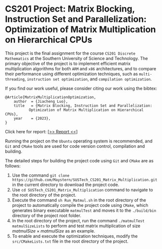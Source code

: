 # CS201 Project: Matrix Blocking, Instruction Set and Parallelization: Optimization of Matrix Multiplication on Hierarchical CPUs

This project is the final assignment for the course `CS201 Discrete Mathematics` at the Southern University of Science and Technology. The primary objective of the project is to implement efficient matrix multiplication algorithms for both `ARM` and `x86` architectures, and to compare their performance using different optimization techniques, such as `multi-threading`, `instruction set optimization`, and `compilation optimization`.

If you find our work useful, please consider citing our work using the bibtex:
```
@Article{MatrixMultiplicationOptimization,
	author  = {Jiacheng Luo},
	title   = {Matrix Blocking, Instruction Set and Parallelization:
		   Optimization of Matrix Multiplication on Hierarchical CPUs},
	year    = {2023},
}
```
Click here for report: [[>> Report <<]](https://github.com/Maystern/SUSTech_CS201_Matrix_Multiplication/blob/main/doc/report.pdf)

Running the project on the `Ubuntu` operating system is recommended, and `Git` and `CMake` tools are used for code version control, compilation and building.

The detailed steps for building the project code using `Git` and `CMake` are as follows:

1. Use the command `git clone https://github.com/Maystern/SUSTech_CS201_Matrix_Multiplication.git` in the current directory to download the project code.
2. Use `cd SUSTech_CS201_Matrix_Multiplication` command to navigate to the root directory of the project.
3. Execute the command `sh Run_Matmul.sh` in the root directory of the project to automatically compile the project code using `CMake`, which generates binary executable `matmulTest` and moves it to the `./build/bin` directory of the project root folder.
4. In the root directory of the project, run the command `./matmulTest matmulSizeLists` to perform and test matrix multiplication of size $matmulSize \times matmulSize$ as an example.
5. To enable and execute the optimization techniques, modify the `src/CMakeLists.txt` file in the root directory of the project.
